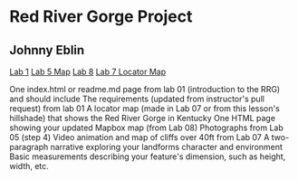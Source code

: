 # Red River Gorge Project
## Johnny Eblin
[Lab 1](https://github.com/jseb223/rrg/blob/master/lab-01/index.html)
[Lab 5 Map](https://github.com/jseb223/rrg/blob/master/Double_Arch_Layout_Cliffs_40ft_300dpi.jpg)
[Lab 8](https://jseb223.github.io/rrg/lab-09(Lab8Webpage)/)
[Lab 7 Locator Map](https://github.com/jseb223/rrg/blob/master/Double_Arch_Layout_Cliffs_40ft_72dpi.jpg)


One index.html or readme.md page from lab 01 (introduction to the RRG) and should include
The requirements (updated from instructor's pull request) from lab 01
A locator map (made in Lab 07 or from this lesson's hillshade) that shows the Red River Gorge in Kentucky
One HTML page showing your updated Mapbox map (from Lab 08)
Photographs from Lab 05 (step 4)
Video animation and map of cliffs over 40ft from Lab 07
A two-paragraph narrative exploring your landforms character and environment
Basic measurements describing your feature's dimension, such as height, width, etc.

